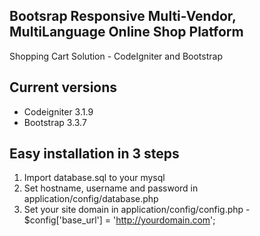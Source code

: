 ## Bootsrap Responsive Multi-Vendor, MultiLanguage Online Shop Platform

Shopping Cart Solution - CodeIgniter and Bootstrap

## Current versions

* Codeigniter 3.1.9
* Bootstrap 3.3.7

## Easy installation in 3 steps

1. Import database.sql to your mysql
2. Set hostname, username and password in application/config/database.php
3. Set your site domain in application/config/config.php - $config['base_url'] = 'http://yourdomain.com';
